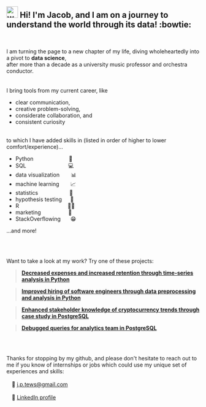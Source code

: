 ## <img src="https://raw.githubusercontent.com/syedareehaquasar/syedareehaquasar/master/gifs/Hi.gif" alt="waving hand" width="30px" height="30px"/> Hi! I'm Jacob, and I am on a journey to understand the world through its data! :bowtie:
<br/>

I am turning the page to a new chapter of my life, diving wholeheartedly into a pivot to **data science**, \
after more than a decade as a university music professor and orchestra conductor. 
<br/>
<br/>
<br/>
I bring tools from my current career, like
- clear communication,
- creative problem-solving,
- considerate collaboration, and
- consistent curiosity <br/><br/>


to which I have added skills in (listed in order of higher to lower comfort/experience)...
- Python &emsp;&emsp;&emsp;&emsp;&emsp;&ensp;&nbsp;&nbsp; :snake:
- SQL &emsp;&emsp;&emsp;&emsp;&emsp;&emsp;&emsp;&nbsp; :computer:
- data visualization &emsp;&nbsp;&nbsp; :bar_chart:
- machine learning &emsp;&nbsp;&nbsp; :chart_with_upwards_trend:
- statistics &emsp;&emsp;&emsp;&emsp;&emsp;&nbsp; :abacus:
- hypothesis testing &emsp; :test_tube:
- R &emsp;&emsp;&emsp;&emsp;&emsp;&emsp;&emsp;&emsp;&ensp; :pirate_flag:
- marketing &emsp;&emsp;&emsp;&emsp;&nbsp;&nbsp; :money_with_wings:
- StackOverflowing &emsp;&nbsp; :grin:

...and more!

<br/>
<br/>

Want to take a look at my work? Try one of these projects:

>[**Decreased expenses and increased retention through time-series analysis in Python**](https://github.com/JacobTews/simple_time_series/blob/main/README.md)

>[**Improved hiring of software engineers through data preprocessing and analysis in Python**](https://github.com/JacobTews/preprocessing_and_eda/blob/main/README.md)

>[**Enhanced stakeholder knowledge of cryptocurrency trends through case study in PostgreSQL**](https://github.com/JacobTews/sql_crypto/blob/main/README.md)

>[**Debugged queries for analytics team in PostgreSQL**](https://github.com/JacobTews/SeriousSQL/blob/main/README.md)

<br/><br/>

Thanks for stopping by my github, and please don't hesitate to reach out to me if you know of internships or jobs which could use my unique set of experiences and skills: <br/><br/>
&emsp;:email: [j.p.tews@gmail.com](mailto:j.p.tews@gmail.com) <br/><br/>
&emsp;:link: [LinkedIn profile](https://www.linkedin.com/in/jacob-tews/)

<!---
JacobTews/JacobTews is a ✨ special ✨ repository because its `README.md` (this file) appears on your GitHub profile.
You can click the Preview link to take a look at your changes.
--->
